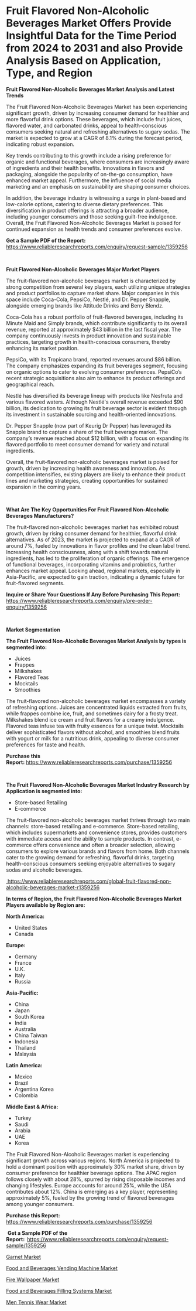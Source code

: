 <p><h1>Fruit Flavored Non-Alcoholic Beverages Market Offers Provide Insightful Data for the Time Period from 2024 to 2031 and also Provide Analysis Based on Application, Type, and Region</h1></p><p><strong>Fruit Flavored Non-Alcoholic Beverages Market Analysis and Latest Trends</strong></p>
<p><p>The Fruit Flavored Non-Alcoholic Beverages Market has been experiencing significant growth, driven by increasing consumer demand for healthier and more flavorful drink options. These beverages, which include fruit juices, flavored water, and carbonated drinks, appeal to health-conscious consumers seeking natural and refreshing alternatives to sugary sodas. The market is expected to grow at a CAGR of 8.1% during the forecast period, indicating robust expansion.</p><p>Key trends contributing to this growth include a rising preference for organic and functional beverages, where consumers are increasingly aware of ingredients and their health benefits. Innovations in flavors and packaging, alongside the popularity of on-the-go consumption, have enhanced market appeal. Furthermore, the influence of social media marketing and an emphasis on sustainability are shaping consumer choices.</p><p>In addition, the beverage industry is witnessing a surge in plant-based and low-calorie options, catering to diverse dietary preferences. This diversification in product offerings is attracting a broader audience, including younger consumers and those seeking guilt-free indulgence. Overall, the Fruit Flavored Non-Alcoholic Beverages Market is poised for continued expansion as health trends and consumer preferences evolve.</p></p>
<p><strong>Get a Sample PDF of the Report:&nbsp;</strong> <a href="https://www.reliableresearchreports.com/enquiry/request-sample/1359256">https://www.reliableresearchreports.com/enquiry/request-sample/1359256</a></p>
<p>&nbsp;</p>
<p><strong>Fruit Flavored Non-Alcoholic Beverages Major Market Players</strong></p>
<p><p>The fruit-flavored non-alcoholic beverages market is characterized by strong competition from several key players, each utilizing unique strategies and product portfolios to capture market share. Major companies in this space include Coca-Cola, PepsiCo, Nestlé, and Dr. Pepper Snapple, alongside emerging brands like Attitude Drinks and Berry Blendz.</p><p>Coca-Cola has a robust portfolio of fruit-flavored beverages, including its Minute Maid and Simply brands, which contribute significantly to its overall revenue, reported at approximately $43 billion in the last fiscal year. The company continuously invests in product innovation and sustainable practices, targeting growth in health-conscious consumers, thereby enhancing its market position.</p><p>PepsiCo, with its Tropicana brand, reported revenues around $86 billion. The company emphasizes expanding its fruit beverages segment, focusing on organic options to cater to evolving consumer preferences. PepsiCo’s recent strategic acquisitions also aim to enhance its product offerings and geographical reach.</p><p>Nestlé has diversified its beverage lineup with products like Nesfruta and various flavored waters. Although Nestlé's overall revenue exceeded $90 billion, its dedication to growing its fruit beverage sector is evident through its investment in sustainable sourcing and health-oriented innovations.</p><p>Dr. Pepper Snapple (now part of Keurig Dr Pepper) has leveraged its Snapple brand to capture a share of the fruit beverage market. The company’s revenue reached about $12 billion, with a focus on expanding its flavored portfolio to meet consumer demand for variety and natural ingredients.</p><p>Overall, the fruit-flavored non-alcoholic beverages market is poised for growth, driven by increasing health awareness and innovation. As competition intensifies, existing players are likely to enhance their product lines and marketing strategies, creating opportunities for sustained expansion in the coming years.</p></p>
<p>&nbsp;</p>
<p><strong>What Are The Key Opportunities For Fruit Flavored Non-Alcoholic Beverages Manufacturers?</strong></p>
<p><p>The fruit-flavored non-alcoholic beverages market has exhibited robust growth, driven by rising consumer demand for healthier, flavorful drink alternatives. As of 2023, the market is projected to expand at a CAGR of around 7%, fueled by innovations in flavor profiles and the clean label trend. Increasing health consciousness, along with a shift towards natural ingredients, has led to the proliferation of organic offerings. The emergence of functional beverages, incorporating vitamins and probiotics, further enhances market appeal. Looking ahead, regional markets, especially in Asia-Pacific, are expected to gain traction, indicating a dynamic future for fruit-flavored segments.</p></p>
<p><strong>Inquire or Share Your Questions If Any Before Purchasing This Report:</strong> <a href="https://www.reliableresearchreports.com/enquiry/pre-order-enquiry/1359256">https://www.reliableresearchreports.com/enquiry/pre-order-enquiry/1359256</a></p>
<p>&nbsp;</p>
<p><strong>Market Segmentation</strong></p>
<p><strong>The Fruit Flavored Non-Alcoholic Beverages Market Analysis by types is segmented into:</strong></p>
<p><ul><li>Juices</li><li>Frappes</li><li>Milkshakes</li><li>Flavored Teas</li><li>Mocktails</li><li>Smoothies</li></ul></p>
<p><p>The fruit-flavored non-alcoholic beverages market encompasses a variety of refreshing options. Juices are concentrated liquids extracted from fruits, while frappes combine ice, fruit, and sometimes dairy for a frosty treat. Milkshakes blend ice cream and fruit flavors for a creamy indulgence. Flavored teas infuse tea with fruity essences for a unique twist. Mocktails deliver sophisticated flavors without alcohol, and smoothies blend fruits with yogurt or milk for a nutritious drink, appealing to diverse consumer preferences for taste and health.</p></p>
<p><strong>Purchase this Report:&nbsp;</strong><a href="https://www.reliableresearchreports.com/purchase/1359256">https://www.reliableresearchreports.com/purchase/1359256</a></p>
<p>&nbsp;</p>
<p><strong>The Fruit Flavored Non-Alcoholic Beverages Market Industry Research by Application is segmented into:</strong></p>
<p><ul><li>Store-based Retailing</li><li>E-commerce</li></ul></p>
<p><p>The fruit-flavored non-alcoholic beverages market thrives through two main channels: store-based retailing and e-commerce. Store-based retailing, which includes supermarkets and convenience stores, provides customers with immediate access and the ability to sample products. In contrast, e-commerce offers convenience and often a broader selection, allowing consumers to explore various brands and flavors from home. Both channels cater to the growing demand for refreshing, flavorful drinks, targeting health-conscious consumers seeking enjoyable alternatives to sugary sodas and alcoholic beverages.</p></p>
<p><a href="https://www.reliableresearchreports.com/global-fruit-flavored-non-alcoholic-beverages-market-r1359256">&nbsp;https://www.reliableresearchreports.com/global-fruit-flavored-non-alcoholic-beverages-market-r1359256</a></p>
<p><strong>In terms of Region, the Fruit Flavored Non-Alcoholic Beverages Market Players available by Region are:</strong></p>
<p>
    <p> <strong> North America: </strong>
        <ul>
            <li>United States</li>
            <li>Canada</li>
        </ul>
        </p> 
    <p> <strong> Europe: </strong>
        <ul>
            <li>Germany</li>
            <li>France</li>
            <li>U.K.</li>
            <li>Italy</li>
            <li>Russia</li>
        </ul>
        </p> 
    <p> <strong> Asia-Pacific: </strong>
        <ul>
            <li>China</li>
            <li>Japan</li>
            <li>South Korea</li>
            <li>India</li>
            <li>Australia</li>
            <li>China Taiwan</li>
            <li>Indonesia</li>
            <li>Thailand</li>
            <li>Malaysia</li>
        </ul>
        </p> 
    <p> <strong> Latin America: </strong>
        <ul>
            <li>Mexico</li>
            <li>Brazil</li>
            <li>Argentina Korea</li>
            <li>Colombia</li>
        </ul>
        </p> 
    <p> <strong> Middle East & Africa: </strong>
        <ul>
            <li>Turkey</li>
            <li>Saudi</li>
            <li>Arabia</li>
            <li>UAE</li>
            <li>Korea</li>
        </ul>
    </p>
    </p>
<p><p>The Fruit Flavored Non-Alcoholic Beverages market is experiencing significant growth across various regions. North America is projected to hold a dominant position with approximately 30% market share, driven by consumer preference for healthier beverage options. The APAC region follows closely with about 28%, spurred by rising disposable incomes and changing lifestyles. Europe accounts for around 25%, while the USA contributes about 12%. China is emerging as a key player, representing approximately 5%, fueled by the growing trend of flavored beverages among younger consumers.</p></p>
<p><strong>Purchase this Report: </strong><a href="https://www.reliableresearchreports.com/purchase/1359256">https://www.reliableresearchreports.com/purchase/1359256</a></p>
<p>&nbsp;<strong>Get a Sample PDF of the Report:&nbsp;&nbsp;</strong><a href="https://www.reliableresearchreports.com/enquiry/request-sample/1359256">https://www.reliableresearchreports.com/enquiry/request-sample/1359256</a></p>
<p><strong></strong></p>
<p><p><a href="https://issuu.com/reportprime-2/docs/garnet-market-size-2030.pptx_a66d4a8d931acd">Garnet Market</a></p><p><a href="https://github.com/nicoletavirag/Market-Research-Report-List-5/blob/main/food-and-beverages-vending-machine-market.md">Food and Beverages Vending Machine Market</a></p><p><a href="https://www.linkedin.com/pulse/fire-wallpaper-market-strategic-insights-product-evolution-tdovc?trackingId=YsGrWOdJQ8me7%2FvT%2F80P1Q%3D%3D">Fire Wallpaper Market</a></p><p><a href="https://github.com/mauripalmi/Market-Research-Report-List-5/blob/main/food-and-beverages-filling-systems-market.md">Food and Beverages Filling Systems Market</a></p><p><a href="https://www.linkedin.com/pulse/global-men-tennis-wear-industry-research-report-competitive-a5c7e?trackingId=LkgrghmpQQa5il5ylj0QOA%3D%3D">Men Tennis Wear Market</a></p></p>